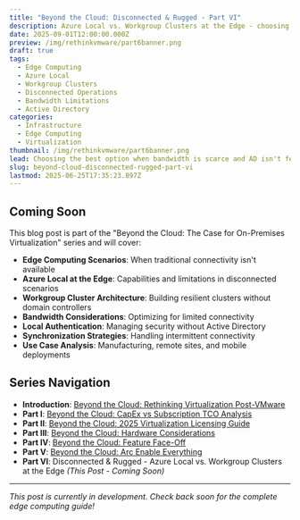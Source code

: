 ```yaml
---
title: "Beyond the Cloud: Disconnected & Rugged - Part VI"
description: Azure Local vs. Workgroup Clusters at the Edge - choosing the best option when bandwidth is scarce and Active Directory isn't feasible.
date: 2025-09-01T12:00:00.000Z
preview: /img/rethinkvmware/part6banner.png
draft: true
tags:
  - Edge Computing
  - Azure Local
  - Workgroup Clusters
  - Disconnected Operations
  - Bandwidth Limitations
  - Active Directory
categories:
  - Infrastructure
  - Edge Computing
  - Virtualization
thumbnail: /img/rethinkvmware/part6banner.png
lead: Choosing the best option when bandwidth is scarce and AD isn't feasible - Azure Local vs. Workgroup Clusters at the Edge.
slug: beyond-cloud-disconnected-rugged-part-vi
lastmod: 2025-06-25T17:35:23.897Z
---
```


## Coming Soon

This blog post is part of the "Beyond the Cloud: The Case for On-Premises Virtualization" series and will cover:

- **Edge Computing Scenarios**: When traditional connectivity isn't available
- **Azure Local at the Edge**: Capabilities and limitations in disconnected scenarios
- **Workgroup Cluster Architecture**: Building resilient clusters without domain controllers
- **Bandwidth Considerations**: Optimizing for limited connectivity
- **Local Authentication**: Managing security without Active Directory
- **Synchronization Strategies**: Handling intermittent connectivity
- **Use Case Analysis**: Manufacturing, remote sites, and mobile deployments

## Series Navigation

- **Introduction**: [Beyond the Cloud: Rethinking Virtualization Post-VMware](https://thisismydemo.cloud/post/rethinking-virtualization-post-vmware/)
- **Part I**: [Beyond the Cloud: CapEx vs Subscription TCO Analysis](https://thisismydemo.cloud/post/capex-subscription-tco-modeling-hyper-azure-local-avs/)
- **Part II**: [Beyond the Cloud: 2025 Virtualization Licensing Guide](https://thisismydemo.cloud/post/choosing-your-virtualization-platform-2025-licensing-analysis/)
- **Part III**: [Beyond the Cloud: Hardware Considerations](https://thisismydemo.cloud/post/beyond-cloud-hardware-considerations-part-iii/)
- **Part IV**: [Beyond the Cloud: Feature Face-Off](https://thisismydemo.cloud/post/beyond-cloud-feature-face-off-part-iv/)
- **Part V**: [Beyond the Cloud: Arc Enable Everything](https://thisismydemo.cloud/post/beyond-cloud-arc-enable-everything-part-v/)
- **Part VI**: Disconnected & Rugged - Azure Local vs. Workgroup Clusters at the Edge *(This Post - Coming Soon)*

---

*This post is currently in development. Check back soon for the complete edge computing guide!*

